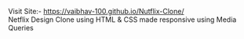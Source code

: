 Visit Site:- https://vaibhav-100.github.io/Nutflix-Clone/
<br>
Netflix Design Clone using HTML & CSS made responsive using Media Queries
